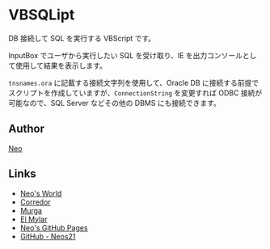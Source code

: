 # VBSQLipt

DB 接続して SQL を実行する VBScript です。

InputBox でユーザから実行したい SQL を受け取り、IE を出力コンソールとして使用して結果を表示します。

`tnsnames.ora` に記載する接続文字列を使用して、Oracle DB に接続する前提でスクリプトを作成していますが、`ConnectionString` を変更すれば ODBC 接続が可能なので、SQL Server などその他の DBMS にも接続できます。


## Author

[Neo](http://neo.s21.xrea.com/)


## Links

- [Neo's World](http://neo.s21.xrea.com/)
- [Corredor](http://neos21.hatenablog.com/)
- [Murga](http://neos21.hatenablog.jp/)
- [El Mylar](http://neos21.hateblo.jp/)
- [Neo's GitHub Pages](https://neos21.github.io/)
- [GitHub - Neos21](https://github.com/Neos21/)
